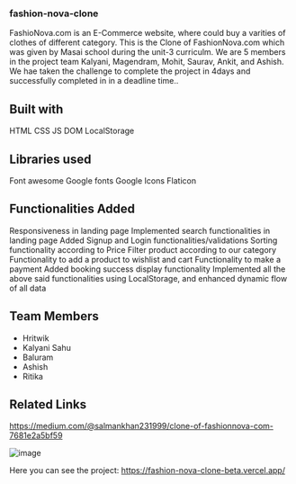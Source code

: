 ### fashion-nova-clone

FashioNova.com is an E-Commerce website, where  could buy a varities of clothes of different category. This is the Clone of FashionNova.com which was given by Masai school during the unit-3 curriculm. We are 5 members in the project team Kalyani, Magendram, Mohit, Saurav, Ankit, and Ashish. We hae taken the challenge to complete the project in 4days and successfully completed in in a deadline time..

## Built with
HTML
CSS
JS DOM
LocalStorage

## Libraries used
Font awesome
Google fonts
Google Icons
Flaticon

## Functionalities Added
Responsiveness in landing page
Implemented search functionalities in landing page
Added Signup and Login functionalities/validations
Sorting functionality according to Price
Filter product according to our category
Functionality to add a product to wishlist and cart
Functionality to make a payment
Added booking success display functionality
Implemented all the above said functionalities using LocalStorage, and enhanced dynamic flow of all data

## Team Members
<ul>
  <li>Hritwik</li>
  <li>Kalyani Sahu</li>
  <li>Baluram</li>
  <li>Ashish</li>
  <li>Ritika</li>
</ul>

## Related Links
https://medium.com/@salmankhan231999/clone-of-fashionnova-com-7681e2a5bf59

![image](https://user-images.githubusercontent.com/95957405/158765164-336f5dba-ddf0-400c-83d7-b0eb8d24e92d.png)







Here you can see the project: https://fashion-nova-clone-beta.vercel.app/

